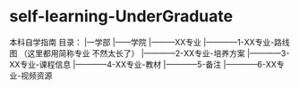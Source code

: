 # self-learning-UnderGraduate
本科自学指南
目录：
|—学部
|——学院
|———XX专业
|————1-XX专业-路线图 （这里都用简称专业 不然太长了）
|————2-XX专业-培养方案
|————3-XX专业-课程信息
|————4-XX专业-教材
|————5-备注
|————6-XX专业-视频资源
